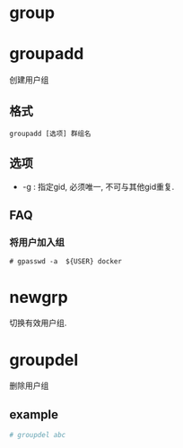 # group

# groupadd
创建用户组

## 格式
`groupadd [选项] 群组名`

## 选项
- -g : 指定gid, 必须唯一, 不可与其他gid重复.

## FAQ
### 将用户加入组
```
# gpasswd -a  ${USER} docker
```

# newgrp
切换有效用户组.

# groupdel
删除用户组

## example
```bash
# groupdel abc
```